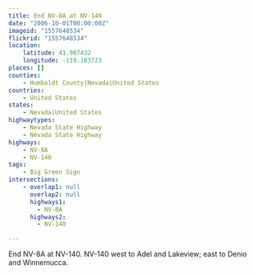 ```yaml
---
title: End NV-8A at NV-140
date: "2006-10-01T00:00:00Z"
imageid: "1557648534"
flickrid: "1557648534"
location:
    latitude: 41.907432
    longitude: -119.183723
places: []
counties:
    - Humboldt County|Nevada|United States
countries:
    - United States
states:
    - Nevada|United States
highwaytypes:
    - Nevada State Highway
    - Nevada State Highway
highways:
    - NV-8A
    - NV-140
tags:
    - Big Green Sign
intersections:
    - overlap1: null
      overlap2: null
      highways1:
        - NV-8A
      highways2:
        - NV-140

---
```

End NV-8A at NV-140.  NV-140 west to Adel and Lakeview; east to Denio and Winnemucca.